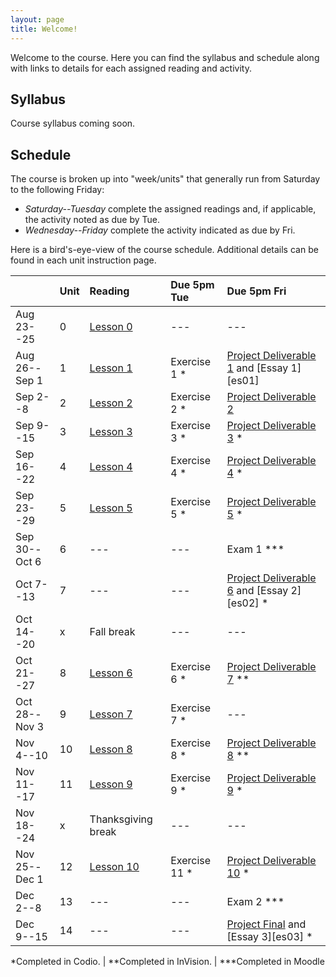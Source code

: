 ```yaml
---
layout: page
title: Welcome!
---
```

Welcome to the course. Here you can find the syllabus and schedule along with links to details for each assigned reading and activity.

## Syllabus

Course syllabus coming soon.

## Schedule

The course is broken up into "week/units" that generally run from Saturday to the following Friday:

* *Saturday--Tuesday* complete the assigned readings and, if applicable, the activity noted as due by Tue.
* *Wednesday--Friday* complete the activity indicated as due by Fri.

Here is a bird's-eye-view of the course schedule. Additional details can be found in each unit instruction page.

|               | Unit | Reading            | Due 5pm Tue     | Due 5pm Fri                                |
|---------------|:-----|:-------------------|:----------------|:-------------------------------------------|
| Aug 23--25    | 0    | [Lesson 0][l0]     | ---             | ---                                        |
| Aug 26--Sep 1 | 1    | [Lesson 1][l1]     | Exercise 1 *    | [Project Deliverable 1][pd1] and [Essay 1][es01]   |
| Sep 2--8      | 2    | [Lesson 2][l2]     | Exercise 2 *    | [Project Deliverable 2][pd2]               |
| Sep 9--15     | 3    | [Lesson 3][l3]     | Exercise 3 *    | [Project Deliverable 3][pd3] *             |
| Sep 16--22    | 4    | [Lesson 4][l4]     | Exercise 4 *    | [Project Deliverable 4][pd4] *             |
| Sep 23--29    | 5    | [Lesson 5][l5]     | Exercise 5 *    | [Project Deliverable 5][pd5] *             |
| Sep 30--Oct 6 | 6    | ---                | ---             | Exam 1 ***                                 |
| Oct 7--13     | 7    | ---                | ---             | [Project Deliverable 6][pd6] and [Essay 2][es02] * |
| Oct 14--20    | x    | Fall break         | ---             | ---                                        |
| Oct 21--27    | 8    | [Lesson 6][l6]     | Exercise 6 *    | [Project Deliverable 7][pd7] **            |
| Oct 28--Nov 3 | 9    | [Lesson 7][l7]     | Exercise 7 *    | ---                                        |
| Nov 4--10     | 10   | [Lesson 8][l8]     | Exercise 8 *    | [Project Deliverable 8][pd8] **            |
| Nov 11--17    | 11   | [Lesson 9][l9]     | Exercise 9 *    | [Project Deliverable 9][pd9] *             |
| Nov 18--24    | x    | Thanksgiving break | ---             | ---                                        |
| Nov 25--Dec 1 | 12   | [Lesson 10][l10]   | Exercise 11 *   | [Project Deliverable 10][pd10] *           |
| Dec 2--8      | 13   | ---                | ---             | Exam 2 ***                                 |
| Dec 9--15     | 14   | ---                | ---             | [Project Final][pdfs] and [Essay 3][es03] *        |


\*Completed in Codio. \| \*\*Completed in InVision. \| \*\*\*Completed in Moodle

[l0]: /lessons/00-introduction.html
[l1]: /lessons/01-intro-to-html.html
[l2]: /lessons/02-content-markup.html
[l3]: /lessons/03-links-images.html
[l4]: /lessons/04-organizers.html
[l5]: /lessons/05-forms-tables.html
[l6]: /lessons/06-intro-to-css.html
[l7]: /lessons/07-styling-content.html
[l8]: /lessons/08-box-model.html
[l9]: /lessons/09-css-layout.html
[l10]: /lessons/10-building-layouts.html

[es1]: /activities/es01.html
[es2]: /activities/es02.html
[es3]: /activities/es03.html

[pd1]: /activities/pd01.html
[pd2]: /activities/pd02.html
[pd3]: /activities/pd03.html
[pd4]: /activities/pd04.html
[pd5]: /activities/pd05.html
[pd6]: /activities/pd06.html
[pd7]: /activities/pd07.html
[pd8]: /activities/pd08.html
[pd9]: /activities/pd09.html
[pd10]: /activities/pd10.html
[pdfs]: /activities/pd11.html
